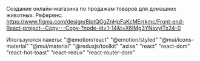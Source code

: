 Создание онлайн-магазина по продажам товаров для домашних животных.
Референс:
https://www.figma.com/design/8iptQGgZnHpFaKcMErrkmc/Front-end-React-project--Copy---Copy-?node-id=1-14&t=X6IMg3YNsvylTx24-0

Ипользуются пакеты:
"@emotion/react"
"@emotion/styled"
"@mui/icons-material"
"@mui/material"
"@reduxjs/toolkit"
"axios"
"react"
"react-dom"
"react-hot-toast"
"react-redux"
"react-router-dom"
